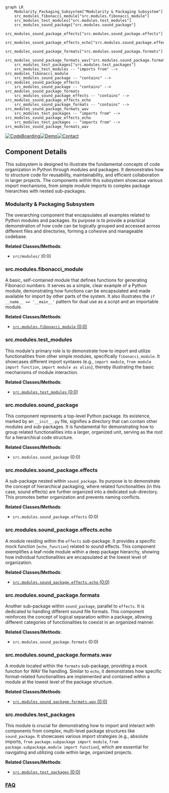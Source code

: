 ```mermaid
graph LR
    Modularity_Packaging_Subsystem["Modularity & Packaging Subsystem"]
    src_modules_fibonacci_module["src.modules.fibonacci_module"]
    src_modules_test_modules["src.modules.test_modules"]
    src_modules_sound_package["src.modules.sound_package"]
    src_modules_sound_package_effects["src.modules.sound_package.effects"]
    src_modules_sound_package_effects_echo["src.modules.sound_package.effects.echo"]
    src_modules_sound_package_formats["src.modules.sound_package.formats"]
    src_modules_sound_package_formats_wav["src.modules.sound_package.formats.wav"]
    src_modules_test_packages["src.modules.test_packages"]
    src_modules_test_modules -- "imports from" --> src_modules_fibonacci_module
    src_modules_sound_package -- "contains" --> src_modules_sound_package_effects
    src_modules_sound_package -- "contains" --> src_modules_sound_package_formats
    src_modules_sound_package_effects -- "contains" --> src_modules_sound_package_effects_echo
    src_modules_sound_package_formats -- "contains" --> src_modules_sound_package_formats_wav
    src_modules_test_packages -- "imports from" --> src_modules_sound_package_effects_echo
    src_modules_test_packages -- "imports from" --> src_modules_sound_package_formats_wav
```
[![CodeBoarding](https://img.shields.io/badge/Generated%20by-CodeBoarding-9cf?style=flat-square)](https://github.com/CodeBoarding/CodeBoarding)[![Demo](https://img.shields.io/badge/Try%20our-Demo-blue?style=flat-square)](https://www.codeboarding.org/demo)[![Contact](https://img.shields.io/badge/Contact%20us%20-%20contact@codeboarding.org-lightgrey?style=flat-square)](mailto:contact@codeboarding.org)

## Component Details

This subsystem is designed to illustrate the fundamental concepts of code organization in Python through modules and packages. It demonstrates how to structure code for reusability, maintainability, and efficient collaboration in larger projects. The components within this subsystem showcase various import mechanisms, from simple module imports to complex package hierarchies with nested sub-packages.

### Modularity & Packaging Subsystem
The overarching component that encapsulates all examples related to Python modules and packages. Its purpose is to provide a practical demonstration of how code can be logically grouped and accessed across different files and directories, forming a cohesive and manageable codebase.


**Related Classes/Methods**:

- `src/modules/` (0:0)


### src.modules.fibonacci_module
A basic, self-contained module that defines functions for generating Fibonacci numbers. It serves as a simple, clear example of a Python module, demonstrating how functions can be encapsulated and made available for import by other parts of the system. It also illustrates the `if __name__ == '__main__'` pattern for dual use as a script and an importable module.


**Related Classes/Methods**:

- <a href="https://github.com/trekhleb/learn-python/blob/master/src/modules/fibonacci_module.py#L0-L0" target="_blank" rel="noopener noreferrer">`src.modules.fibonacci_module` (0:0)</a>


### src.modules.test_modules
This module's primary role is to demonstrate how to import and utilize functionalities from other simple modules, specifically `fibonacci_module`. It showcases different import syntaxes (e.g., `import module`, `from module import function`, `import module as alias`), thereby illustrating the basic mechanisms of module interaction.


**Related Classes/Methods**:

- <a href="https://github.com/trekhleb/learn-python/blob/master/src/modules/test_modules.py#L0-L0" target="_blank" rel="noopener noreferrer">`src.modules.test_modules` (0:0)</a>


### src.modules.sound_package
This component represents a top-level Python package. Its existence, marked by an `__init__.py` file, signifies a directory that can contain other modules and sub-packages. It is fundamental for demonstrating how to group related functionalities into a larger, organized unit, serving as the root for a hierarchical code structure.


**Related Classes/Methods**:

- `src.modules.sound_package` (0:0)


### src.modules.sound_package.effects
A sub-package nested within `sound_package`. Its purpose is to demonstrate the concept of hierarchical packaging, where related functionalities (in this case, sound effects) are further organized into a dedicated sub-directory. This promotes better organization and prevents naming conflicts.


**Related Classes/Methods**:

- `src.modules.sound_package.effects` (0:0)


### src.modules.sound_package.effects.echo
A module residing within the `effects` sub-package. It provides a specific mock function (`echo_function`) related to sound effects. This component exemplifies a leaf-node module within a deep package hierarchy, showing how individual functionalities are encapsulated at the lowest level of organization.


**Related Classes/Methods**:

- <a href="https://github.com/trekhleb/learn-python/blob/master/src/modules/sound_package/effects/echo.py#L0-L0" target="_blank" rel="noopener noreferrer">`src.modules.sound_package.effects.echo` (0:0)</a>


### src.modules.sound_package.formats
Another sub-package within `sound_package`, parallel to `effects`. It is dedicated to handling different sound file formats. This component reinforces the concept of logical separation within a package, allowing different categories of functionalities to coexist in an organized manner.


**Related Classes/Methods**:

- `src.modules.sound_package.formats` (0:0)


### src.modules.sound_package.formats.wav
A module located within the `formats` sub-package, providing a mock function for WAV file handling. Similar to `echo`, it demonstrates how specific format-related functionalities are implemented and contained within a module at the lowest level of the package structure.


**Related Classes/Methods**:

- <a href="https://github.com/trekhleb/learn-python/blob/master/src/modules/sound_package/formats/wav.py#L0-L0" target="_blank" rel="noopener noreferrer">`src.modules.sound_package.formats.wav` (0:0)</a>


### src.modules.test_packages
This module is crucial for demonstrating how to import and interact with components from complex, multi-level package structures like `sound_package`. It showcases various import strategies (e.g., absolute imports, `from package.subpackage import module`, `from package.subpackage.module import function`), which are essential for navigating and utilizing code within large, organized projects.


**Related Classes/Methods**:

- <a href="https://github.com/trekhleb/learn-python/blob/master/src/modules/test_packages.py#L0-L0" target="_blank" rel="noopener noreferrer">`src.modules.test_packages` (0:0)</a>




### [FAQ](https://github.com/CodeBoarding/GeneratedOnBoardings/tree/main?tab=readme-ov-file#faq)